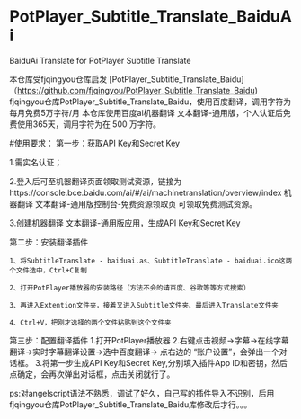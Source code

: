 # PotPlayer_Subtitle_Translate_BaiduAi
BaiduAi Translate  for  PotPlayer Subtitle Translate 


 本仓库受fjqingyou仓库启发 [PotPlayer_Subtitle_Translate_Baidu]（https://github.com/fjqingyou/PotPlayer_Subtitle_Translate_Baidu)
 fjqingyou仓库PotPlayer_Subtitle_Translate_Baidu，使用百度翻译，调用字符为每月免费5万字符/月
 本仓库使用百度ai机器翻译 文本翻译-通用版，个人认证后免费使用365天，调用字符为在 500 万字符。
 
 #使用要求：
 第一步：获取API Key和Secret Key
 
 1.需实名认证；
 
 2.登入后可至机器翻译页面领取测试资源，链接为https://console.bce.baidu.com/ai/#/ai/machinetranslation/overview/index 
 机器翻译 文本翻译-通用版控制台-免费资源领取页 可领取免费测试资源。
 
 3.创建机器翻译 文本翻译-通用版应用，生成API Key和Secret Key
 
 第二步：安装翻译插件

    1、将SubtitleTranslate - baiduai.as、SubtitleTranslate - baiduai.ico这两个文件选中，Ctrl+C复制

    2、打开PotPlayer播放器的安装路径（方法不会的请百度、谷歌等等方式搜索）

    3、再进入Extention文件夹，接着又进入Subtitle文件夹、最后进入Translate文件夹

    4、Ctrl+V，把刚才选择的两个文件粘贴到这个文件夹
    
  第三步：配置翻译插件
  1.打开PotPlayer播放器
  2.右键点击视频->字幕->在线字幕翻译->实时字幕翻译设置->选中百度翻译-> 点右边的 “账户设置”，会弹出一个对话框。
  3.将第一步生成API Key和Secret Key,分别填入插件App ID和密钥，然后点确定，会再次弹出对话框，点击关闭就行了。
  
  
  ps:对angelscript语法不熟悉，调试了好久，自己写的插件导入不识别，后用fjqingyou仓库PotPlayer_Subtitle_Translate_Baidu库修改后才行。。。

